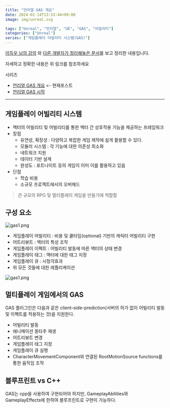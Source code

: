 ```yaml
---
title: "언리얼 GAS 개요"
date: 2024-02-14T13:53:44+09:00
image: img/unreal.svg

tags: ["Unreal", "언리얼", "UE", "GAS", "어빌리티"]
categories: ["Unreal"]
series: ["게임플레이 어빌리티 시스템(GAS)"]
---
```


 
[이득우 님의 강의](https://www.inflearn.com/course/%EC%9D%B4%EB%93%9D%EC%9A%B0-%EC%96%B8%EB%A6%AC%EC%96%BC-%ED%94%84%EB%A1%9C%EA%B7%B8%EB%9E%98%EB%B0%8D-part-4)
와 [다른 개발자가 정리해놓은 문서](https://github.com/tranek/GASDocumentation)를 보고 정리한 내용입니다.

자세하고 정확한 내용은 위 링크를 참조하세요
 
시리즈
- [언리얼 GAS 개요](/p/언리얼-gas-개요/) <- 현재포스트
- [언리얼 GAS 시작](/p/언리얼-gas-시작/)

---------------

## 게임플레이 어빌리티 시스템 
- 액터의 어빌리티 및 어빌리티를 통한 액터 간 상호작용 기능을 제공하는 프레임워크
- 장점
  - 유연성, 확장성 : 다양하고 복잡한 게임 제작에 쉽게 활용할 수 있다.
  - 모듈러 시스템 : 각 기능에 대한 의존성 최소화
  - 네트워크 지원
  - 데이터 기반 설계
  - 완성도 : 포트나이트 등의 게임이 이미 이를 활용하고 있음
- 단점
  - 학습 비용
  - 소규모 프로젝트에서의 오버헤드

> 큰 규모의 RPG 및 멀티플레이 게임을 만들기에 적합함


## 구성 요소

![gas1.png](img/post/gas/gas1.png)

- 게임플레이 어빌리티 : 비용 및 쿨타임(optional) 기반의 캐릭터 어빌리티 구현
- 어트리뷰트 : 액터의 특성 조작
- 게임플레이 이펙트 : 어빌리티 발동에 따른 액터의 상태 변경
- 게임플레이 태그 : 액터에 대한 태그 지정
- 게임플레이 큐 : 시청각효과
- 위 모든 것들에 대한 레플리케이션

![gas1.png](img/post/gas/gas2.png)

## 멀티플레이 게임에서의 GAS
GAS 플러그인은 다음과 같은 client-side-prediction(서버의 허가 없이 어빌리티 발동 및 이펙트를 적용하는 것)을 지원한다.

- 어빌리티 발동
- 애니메이션 몽타주 재생
- 어트리뷰트 변경
- 게임플레이 태그 지정
- 게임플레이 큐 실행
- CharacterMovementComponent와 연결된 RootMotionSource functions를 통한 움직임 조작

## 블루프린트 vs C++

GAS는 cpp을 사용하여 구현되어야 하지만, GameplayAbilities와 GameplayEffects에 한하여 블루프린트로 구현이 가능하다.